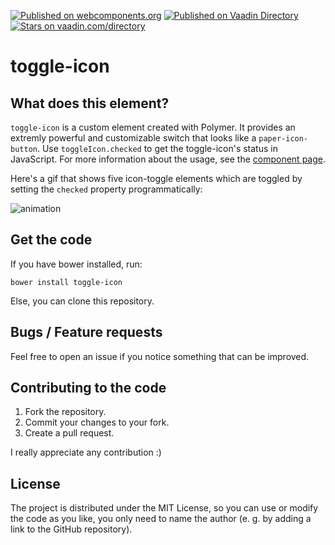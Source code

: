 [![Published on webcomponents.org](https://img.shields.io/badge/webcomponents.org-published-blue.svg)](https://www.webcomponents.org/element/fxedel/toggle-icon)
[![Published on Vaadin  Directory](https://img.shields.io/badge/Vaadin%20Directory-published-00b4f0.svg)](https://vaadin.com/directory/component/fxedeltoggle-icon)
[![Stars on vaadin.com/directory](https://img.shields.io/vaadin-directory/star/fxedeltoggle-icon.svg)](https://vaadin.com/directory/component/fxedeltoggle-icon)

toggle-icon
=================

## What does this element?
`toggle-icon` is a custom element created with Polymer. It provides an extremly powerful and customizable switch that looks like a `paper-icon-button`. Use `toggleIcon.checked` to get the toggle-icon's status in JavaScript. For more information about the usage, see the [component page](http://fxedel.github.io/toggle-icon/).

Here's a gif that shows five icon-toggle elements which are toggled by setting the `checked` property programmatically:

![animation](https://cloud.githubusercontent.com/assets/7782229/9784398/2e81c9f6-57ab-11e5-92ee-b13603c8c585.gif)


## Get the code
If you have bower installed, run:

```
bower install toggle-icon
```

Else, you can clone this repository.

## Bugs / Feature requests
Feel free to open an issue if you notice something that can be improved.

## Contributing to the code
1. Fork the repository.
2. Commit your changes to your fork.
3. Create a pull request.

I really appreciate any contribution :)

## License
The project is distributed under the MIT License, so you can use or modify the code as you like, you only need to name the author (e. g. by adding a link to the GitHub repository).
